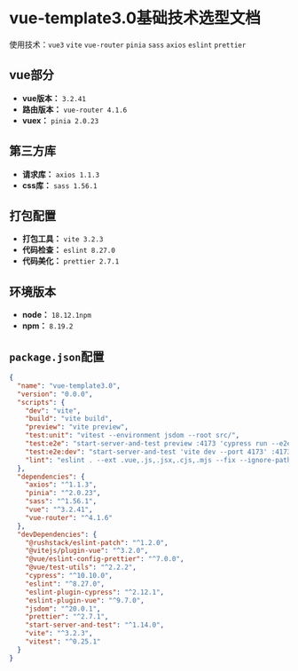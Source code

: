 # vue-template3.0基础技术选型文档
使用技术：`vue3` `vite` `vue-router` `pinia` `sass` `axios` `eslint` `prettier`

## vue部分
* **vue版本：** `3.2.41` 
* **路由版本：** `vue-router 4.1.6 `
* **vuex：** `pinia 2.0.23`

## 第三方库
* **请求库：** `axios 1.1.3`
* **css库：** `sass 1.56.1`

## 打包配置
* **打包工具：** `vite 3.2.3`
* **代码检查：** `eslint 8.27.0`
* **代码美化：** `prettier 2.7.1`

## 环境版本
* **node：** `18.12.1npm`
* **npm：** `8.19.2`

## `package.json`配置
````json
{
  "name": "vue-template3.0",
  "version": "0.0.0",
  "scripts": {
    "dev": "vite",
    "build": "vite build",
    "preview": "vite preview",
    "test:unit": "vitest --environment jsdom --root src/",
    "test:e2e": "start-server-and-test preview :4173 'cypress run --e2e'",
    "test:e2e:dev": "start-server-and-test 'vite dev --port 4173' :4173 'cypress open --e2e'",
    "lint": "eslint . --ext .vue,.js,.jsx,.cjs,.mjs --fix --ignore-path .gitignore"
  },
  "dependencies": {
    "axios": "^1.1.3",
    "pinia": "^2.0.23",
    "sass": "^1.56.1",
    "vue": "^3.2.41",
    "vue-router": "^4.1.6"
  },
  "devDependencies": {
    "@rushstack/eslint-patch": "^1.2.0",
    "@vitejs/plugin-vue": "^3.2.0",
    "@vue/eslint-config-prettier": "^7.0.0",
    "@vue/test-utils": "^2.2.2",
    "cypress": "^10.10.0",
    "eslint": "^8.27.0",
    "eslint-plugin-cypress": "^2.12.1",
    "eslint-plugin-vue": "^9.7.0",
    "jsdom": "^20.0.1",
    "prettier": "^2.7.1",
    "start-server-and-test": "^1.14.0",
    "vite": "^3.2.3",
    "vitest": "^0.25.1"
  }
}
````